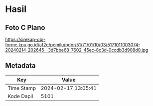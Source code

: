 # Hasil

## Foto C Plano

https://sirekap-obj-formc.kpu.go.id/af2e/pemilu/pdpr/51/71/01/10/03/5171011003074-20240214-202645--3d7bbe68-7602-45ec-8c3d-0ccdb3d908d0.jpg


## Metadata

| Key        | Value               |
| ---------- | ------------------- |
| Time Stamp | 2024-02-17 13:05:41 |
| Kode Dapil | 5101                |




